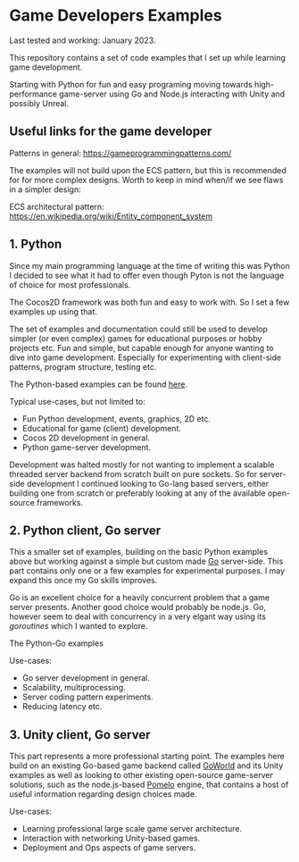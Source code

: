 # Game Developers Examples
Last tested and working: January 2023.

This repository contains a set of code examples that I set up while learning game development.

Starting with Python for fun and easy programing moving towards high-performance game-server
using Go and Node.js interacting with Unity and possibly Unreal.

## Useful links for the game developer

Patterns in general: https://gameprogrammingpatterns.com/

The examples will not build upon the ECS pattern, but this is recommended for for more complex
designs. Worth to keep in mind when/if we see flaws in a simpler design:

ECS architectural pattern: https://en.wikipedia.org/wiki/Entity_component_system


## 1. Python
Since my main programming language at the time of writing this was Python I decided to see what
it had to offer even though Pyton is not the language of choice for most professionals. 

The Cocos2D framework was both fun and easy to work with. So I set a few examples up using that.

The set of examples and documentation could still be used to develop simpler (or even
complex) games for educational purposes or hobby projects etc. Fun and simple, but capable enough
for anyone wanting to dive into game development. Especially for experimenting with client-side
patterns, program structure, testing etc.

The Python-based examples can be found [here](./python-cocos2d/README.md).

Typical use-cases, but not limited to:

- Fun Python development, events, graphics, 2D etc.
- Educational for game (client) development.
- Cocos 2D development in general.
- Python game-server development.

Development was halted mostly for not wanting to implement a scalable threaded server backend from scratch
built on pure sockets. So for server-side development I continued looking to Go-lang based servers,
either building one from scratch or preferably looking at any of the available open-source
frameworks.

## 2. Python client, Go server
This a smaller set of examples, building on the basic Python examples above but working
against a simple but custom made [Go](https://go.dev/) server-side. This part contains only one
or a few examples for experimental purposes. I may expand this once my Go skills improves.

Go is an excellent choice for a heavily concurrent problem that a game server presents. Another
good choice would probably be node.js. Go, however seem to deal with concurrency in a very elgant
way using its *goroutines* which I wanted to explore.

The Python-Go examples

Use-cases:

- Go server development in general.
- Scalability, multiprocessing.
- Server coding pattern experiments.
- Reducing latency etc.


## 3. Unity client, Go server
This part represents a more professional starting point. The examples here build on an existing
Go-based game backend called [GoWorld](https://github.com/xiaonanln/goworld) and its Unity examples 
as well as looking to other existing open-source game-server solutions, such as the node.js-based
[Pomelo](https://github.com/NetEase/pomelo) engine, that contains a host of useful information regarding
design choices made.

Use-cases:
- Learning professional large scale game server architecture.
- Interaction with networking Unity-based games.
- Deployment and Ops aspects of game servers.